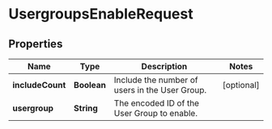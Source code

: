 

# UsergroupsEnableRequest


## Properties

| Name | Type | Description | Notes |
|------------ | ------------- | ------------- | -------------|
|**includeCount** | **Boolean** | Include the number of users in the User Group. |  [optional] |
|**usergroup** | **String** | The encoded ID of the User Group to enable. |  |




